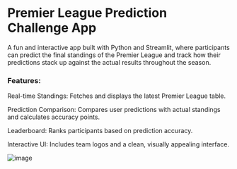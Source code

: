 # Premier League Prediction Challenge App

A fun and interactive app built with Python and Streamlit, where participants can predict the final standings of the Premier League and track how their predictions stack up against the actual results throughout the season.

### Features:

Real-time Standings: Fetches and displays the latest Premier League table.

Prediction Comparison: Compares user predictions with actual standings and calculates accuracy points.

Leaderboard: Ranks participants based on prediction accuracy.

Interactive UI: Includes team logos and a clean, visually appealing interface.




![image](https://github.com/user-attachments/assets/d8e36696-0cb8-4613-9368-78c8d461f1c0)
